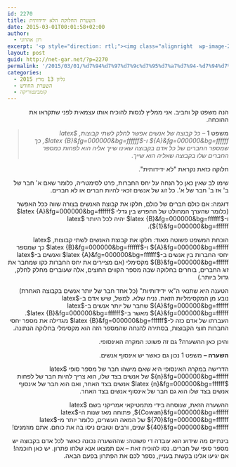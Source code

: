 ```yaml
---
id: 2270
title: השערת החלוקה הלא ידידותית
date: 2015-03-01T00:01:58+02:00
author:
  - רון אהרוני
excerpt: '<p style="direction: rtl;"><img class="alignright  wp-image-2287" src="http://net-gar.net/wp-content/uploads/2015/03/Unfair-300x200.jpg" alt="Unfair" width="149" height="99" />קורה שעובדות פשוטות במקרה הסופי אינן נכונות במקרה האינסופי. קורה גם שהן נכונות, אבל קשות מאוד להוכחה. במאמר הזה נפגוש עובדה מאוד פשוטה בקומבינטוריקה סופית, שמתבררת כקשה מאוד במקרה האינסופי - למעשה, לא ברור בכלל אם היא נכונה שם!</p>'
layout: post
guid: http://net-gar.net/?p=2270
permalink: '/2015/03/01/%d7%94%d7%97%d7%9c%d7%95%d7%a7%d7%94-%d7%94%d7%9c%d7%90-%d7%99%d7%93%d7%99%d7%93%d7%95%d7%aa%d7%99%d7%aa/'
categories:
  - גליון 13 מרץ 2015
  - השערת החודש
  - קומבינטוריקה
---
```

<p style="direction: rtl;">
  הנה משפט קל וחביב. אני ממליץ לנסות להוכיח אותו עצמאית לפני שתקראו את ההוכחה.
</p>

> <p style="direction: rtl;">
>   <b>משפט 1</b> &#8211; <em>כל קבוצה של אנשים אפשר לחלק לשתי קבוצות, $latex {A}&fg=000000&bg=ffffff$ ו-$latex {B}&fg=000000&bg=ffffff$, כך שמספר החברים של כל אדם בקבוצה שאינו שייך אליה הוא לפחות כמספר החברים שלו בקבוצה שאליה הוא שייך.</em>
> </p>
> 
> <p style="direction: rtl;">
>   </blockquote> 
>   
>   <p style="direction: rtl;">
>     חלוקה כזאת נקראת "לא ידידותית".
>   </p>
>   
>   <p style="direction: rtl;">
>     שימו לב שאין כאן כל הנחה על יחס החברות, פרט לסימטריה, כלומר שאם א' חבר של ב' אז ב' חבר של א'. כל זוג של אנשים זכאי להיות חברים או לא חברים.
>   </p>
>   
>   <p style="direction: rtl;">
>     דוגמה: אם כולם חברים של כולם, חלקו את קבוצת האנשים בצורה שווה ככל האפשר (כלומר שהערך המחולט של ההפרש בין גדלי $latex {A}&fg=000000&bg=ffffff$ ו-$latex {B}&fg=000000&bg=ffffff$ יהיה לכל היותר $latex {1}&fg=000000&bg=ffffff$).
>   </p>
>   
>   <p style="direction: rtl;">
>     הוכחת המשפט פשוטה מאוד: חלקו את קבוצת האנשים לשתי קבוצות, $latex {A}&fg=000000&bg=ffffff$ ו-$latex {B}&fg=000000&bg=ffffff$ כך שמספר יחסי החברות בין אנשים ב-$latex {A}&fg=000000&bg=ffffff$ ואנשים ב-$latex {B}&fg=000000&bg=ffffff$ מקסימלי (אם מציירים את יחס החברות כקו שמחבר את זוג החברים, בוחרים בחלוקה שבה מספר הקווים החוצים, אלה שעוברים מחלק לחלק, גדול ביותר.)
>   </p>
>   
>   <p style="direction: rtl;">
>     הטענה היא שתנאי ה"אי ידידותיות" (כל אחד חבר של יותר אנשים בקבוצה האחרת) נובע מן המקסימליות הזאת. נניח שלא. למשל, שיש אדם ב-$latex {A}&fg=000000&bg=ffffff$ שחבר של יותר אנשים ב-$latex {A}&fg=000000&bg=ffffff$ מאשר ב-$latex {B}&fg=000000&bg=ffffff$. העברתו של אדם כזה ל-$latex {B}&fg=000000&bg=ffffff$ מגדילה את מספר יחסי החברות חוצי הקבוצות, בסתירה להנחה שהמספר הזה הוא מקסימלי בחלוקה הנתונה.
>   </p>
>   
>   <p style="direction: rtl;">
>     והיכן כאן ההשערה? גם זה פשוט: המקרה האינסופי.
>   </p>
>   
>   <p style="direction: rtl;">
>     <strong>השערה &#8211;</strong> משפט 1 נכון גם כאשר יש אינסוף אנשים.
>   </p>
>   
>   <p style="direction: rtl;">
>     הדרישה במקרה האינסופי היא שאם מישהו חבר של מספר סופי $latex {n}&fg=000000&bg=ffffff$ של אנשים בצד שלו, הוא צריך להיות חבר של לפחות $latex {n}&fg=000000&bg=ffffff$ אנשים בצד האחר, ואם הוא חבר של אינסוף אנשים בצד שלו הוא גם חבר של אינסוף אנשים בצד האחר.
>   </p>
>   
>   <p style="direction: rtl;">
>     ההשערה הזאת, שנוסחה בידי מתמטיקאי אמריקני בשם $latex {Cowan}&fg=000000&bg=ffffff$, פתוחה מאז שנות ה-$latex {70}&fg=000000&bg=ffffff$ של המאה העשרים, כלומר יותר מ-$latex {40}&fg=000000&bg=ffffff$ שנים, ורבים וטובים ניסו בה את כוחם. אתם מוזמנים!
>   </p>
>   
>   <p style="direction: rtl;">
>     בינתיים מה שידוע הוא עובדה די פשוטה: שההשערה נכונה כאשר לכל אדם בקבוצה יש מספר סופי של חברים. נסו להוכיח זאת &#8211; אם תמצאו אנא שלחו פתרון. יש כאן חוכמה! אם יגיעו אלינו בקשות בעניין, נספר לכם את הפתרון בפעם הבאה.
>   </p>
